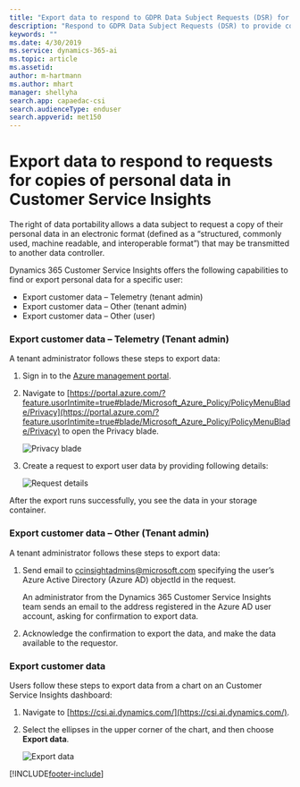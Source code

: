 ```yaml
---
title: "Export data to respond to GDPR Data Subject Requests (DSR) for copies of personal data in Dynamics 365 Customer Service Insights"
description: "Respond to GDPR Data Subject Requests (DSR) to provide copies of personal data in Dynamics 365 Customer Service Insights"
keywords: ""
ms.date: 4/30/2019
ms.service: dynamics-365-ai
ms.topic: article
ms.assetid: 
author: m-hartmann
ms.author: mhart
manager: shellyha
search.app: capaedac-csi
search.audienceType: enduser
search.appverid: met150
---
```


# Export data to respond to requests for copies of personal data in Customer Service Insights

The right of data portability allows a data subject to request a copy of their personal data in an electronic format (defined as a “structured, commonly used, machine readable, and interoperable format”) that may be transmitted to another data controller.

Dynamics 365 Customer Service Insights offers the following capabilities to find or export personal data for a specific user:

* Export customer data – Telemetry (tenant admin)
* Export customer data – Other (tenant admin)
* Export customer data – Other (user)

### Export customer data – Telemetry (Tenant admin)

A tenant administrator follows these steps to export data:

1. Sign in to the [Azure management portal](https://ms.portal.azure.com).

2. Navigate to [https://portal.azure.com/?feature.usorIntimite=true#blade/Microsoft_Azure_Policy/PolicyMenuBlade/Privacy](https://portal.azure.com/?feature.usorIntimite=true#blade/Microsoft_Azure_Policy/PolicyMenuBlade/Privacy) to open the Privacy blade.

    ![Privacy blade](media/gdpr-export-1.png)

3. Create a request to export user data by providing following details:

    ![Request details](media/gdpr-export-2.png)

After the export runs successfully, you see the data in your storage container.

### Export customer data – Other (Tenant admin)

A tenant administrator follows these steps to export data:

1. Send email to ccinsightadmins@microsoft.com specifying the user’s Azure Active Directory (Azure AD) objectId in the request.

   An administrator from the Dynamics 365 Customer Service Insights team sends an email to the address registered in the Azure AD user account, asking for confirmation to export data.
    
2. Acknowledge the confirmation to export the data, and make the data available to the requestor.

### Export customer data 

Users follow these steps to export data from a chart on an Customer Service Insights dashboard:

1. Navigate to [https://csi.ai.dynamics.com/](https://csi.ai.dynamics.com/).
2. Select the ellipses in the upper corner of the chart, and then choose **Export data**.

    ![Export data](media/gdpr-export-3.png)


[!INCLUDE[footer-include](../includes/footer-banner.md)]